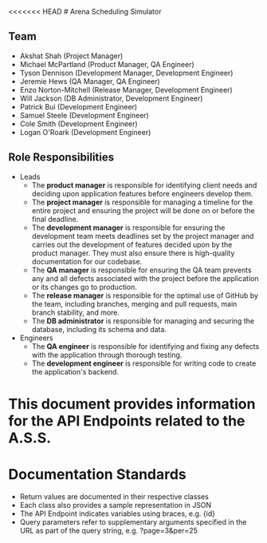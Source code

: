 <<<<<<< HEAD
﻿# Arena Scheduling Simulator

## Team
* Akshat Shah (Project Manager)
* Michael McPartland (Product Manager, QA Engineer)
* Tyson Dennison (Development Manager, Development Engineer)
* Jeremie Hews (QA Manager, QA Engineer)
* Enzo Norton-Mitchell (Release Manager, Development Engineer)
* Will Jackson (DB Administrator, Development Engineer)
* Patrick Bui (Development Engineer)
* Samuel Steele (Development Engineer)
* Cole Smith (Development Engineer)
* Logan O'Roark (Development Engineer)

## Role Responsibilities
* Leads
    * The **product manager** is responsible for identifying client needs and deciding upon application features before engineers develop them.
    * The **project manager** is responsible for managing a timeline for the entire project and ensuring the project will be done on or before the final deadline.
    * The **development manager** is responsible for ensuring the development team meets deadlines set by the project manager and carries out the development of features decided upon by the product manager. They must also ensure there is high-quality documentation for our codebase.
    * The **QA manager** is responsible for ensuring the QA team prevents any and all defects associated with the project before the application or its changes go to production.
    * The **release manager** is responsible for the optimal use of GitHub by the team, including branches, merging and pull requests, main branch stability, and more.
    * The **DB administrator** is responsible for managing and securing the database, including its schema and data.
* Engineers
    * The **QA engineer** is responsible for identifying and fixing any defects with the application through thorough testing.
    * The **development engineer** is responsible for writing code to create the application's backend.

# This document provides information for the API Endpoints related to the A.S.S.

# Documentation Standards
* Return values are documented in their respective classes
* Each class also provides a sample representation in JSON
* The API Endpoint indicates variables using braces, e.g. {id}
* Query parameters refer to supplementary arguments specified in the URL as part of the query string, e.g. ?page=3&per=25
